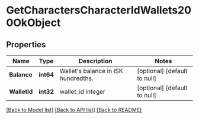 # GetCharactersCharacterIdWallets200OkObject

## Properties
Name | Type | Description | Notes
------------ | ------------- | ------------- | -------------
**Balance** | **int64** | Wallet&#39;s balance in ISK hundredths. | [optional] [default to null]
**WalletId** | **int32** | wallet_id integer | [optional] [default to null]

[[Back to Model list]](../README.md#documentation-for-models) [[Back to API list]](../README.md#documentation-for-api-endpoints) [[Back to README]](../README.md)


